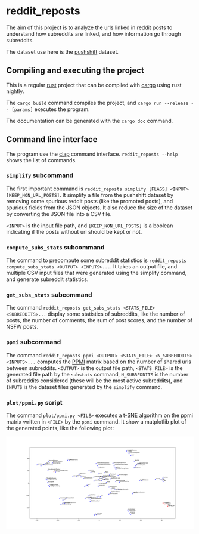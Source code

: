 # reddit_reposts

The aim of this project is to analyze the urls linked in reddit posts to understand how subreddits are linked, and how information go through subreddits.

The dataset use here is the [pushshift](https://files.pushshift.io/reddit/submissions/) dataset.

## Compiling and executing the project

This is a regular [rust](https://www.rust-lang.org/) project that can be compiled with [cargo](https://doc.rust-lang.org/cargo/) using rust nightly. 

The `cargo build` command compiles the project, and `cargo run --release -- [params]` executes the program.

The documentation can be generated with the `cargo doc` command.

## Command line interface

The program use the [clap](https://clap.rs/) command interface. `reddit_reposts --help` shows the list of commands.

### `simplify` subcommand

The first important command is `reddit_reposts simplify [FLAGS] <INPUT> [KEEP_NON_URL_POSTS]`. It simplify a file from the pushshift dataset by removing some spurious reddit posts (like the promoted posts), and spurious fields from the JSON objects. It also reduce the size of the dataset by converting the JSON file into a CSV file.

`<INPUT>` is the input file path, and `[KEEP_NON_URL_POSTS]` is a boolean indicating if the posts without url should be kept or not.

### `compute_subs_stats` subcommand

The command to precompute some subreddit statistics is `reddit_reposts compute_subs_stats <OUTPUT> <INPUTS>...`. It takes an output file, and multiple CSV input files that were generated using the simplify command, and generate subreddit statistics.

### `get_subs_stats` subcommand

The command `reddit_reposts get_subs_stats <STATS_FILE> <SUBREDDITS>...` display some statistics of subreddits, like the number of posts, the number of comments, the sum of post scores, and the number of NSFW posts.

### `ppmi` subcommand

The command `reddit_reposts ppmi <OUTPUT> <STATS_FILE> <N_SUBREDDITS> <INPUTS>...` computes the [PPMI](https://en.wikipedia.org/wiki/Pointwise_mutual_information) matrix based on the number of shared urls between subreddits. `<OUTPUT>` is the output file path, `<STATS_FILE>` is the generated file path by the `substats` command, `N_SUBREDDITS` is the number of subreddits considered (these will be the most active subreddits), and `INPUTS` is the dataset files generated by the `simplify` command.

### `plot/ppmi.py` script

The command `plot/ppmi.py <FILE>` executes a [t-SNE](https://lvdmaaten.github.io/tsne/) algorithm on the ppmi matrix written in `<FILE>` by the `ppmi` command. It show a matplotlib plot of the generated points, like the following plot:

![tsne](https://github.com/math-fehr/reddit_reposts/blob/master/tsne.png)
